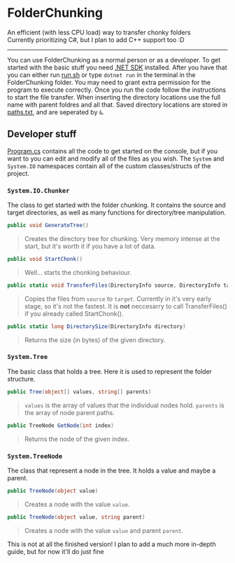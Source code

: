 # FolderChunking
An efficient (with less CPU load) way to transfer chonky folders\
Currently prioritizing C#, but I plan to add C++ support too :D

---

You can use FolderChunking as a normal person or as a developer. To get started with the basic stuff you need [.NET SDK](https://dotnet.microsoft.com/en-us/download) installed. After you have that you can either run [run.sh](run.sh) or type `dotnet run` in the terminal in the FolderChunking folder. You may need to grant extra permission for the program to execute correctly. Once you run the code follow the instructions to start the file transfer. When inserting the directory locations use the full name with parent foldres and all that. Saved directory locations are stored in [paths.txt](paths.txt), and are seperated by `&`.

## Developer stuff

[Program.cs](Program.cs) contains all the code to get started on the console, but if you want to you can edit and modify all of the files as you wish. The `System` and `System.IO` namespaces contain all of the custom classes/structs of the project.
### `System.IO.Chunker`
The class to get started with the folder chunking. It contains the source and target directories, as well as many functions for directory/tree manipulation.
```cs
public void GenerateTree()
```
> Creates the directory tree for chunking. Very memory intense at the start, but it's worth it if you have a lot of data.
```cs
public void StartChonk()
```
> Well... starts the chonking behaviour.
```cs
public static void TransferFiles(DirectoryInfo source, DirectoryInfo target)
```
> Copies the files from `source` to `target`. Currently in it's very early stage, so it's not the fastest. It is **not** neccesarry to call TransferFiles() if you already called StartChonk().
```cs
public static long DirectorySize(DirectoryInfo directory)
```
> Returns the size (in bytes) of the given directory.
### `System.Tree`
The basic class that holds a tree. Here it is used to represent the folder structure.
```cs
public Tree(object[] values, string[] parents)
```
> `values` is the array of values that the individual nodes hold. `parents` is the array of node parent paths.
```cs
public TreeNode GetNode(int index)
```
> Returns the node of the given index.
### `System.TreeNode`
The class that represent a node in the tree. It holds a value and maybe a parent.
```cs
public TreeNode(object value)
```
> Creates a node with the value `value`.
```cs
public TreeNode(object value, string parent)
```
> Creates a node with the value `value` and parent `parent`.

This is not at all the finished version! I plan to add a much more in-depth guide, but for now it'll do just fine